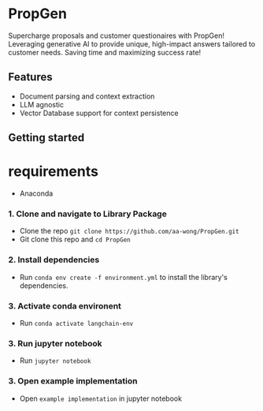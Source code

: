 # PropGen
Supercharge proposals and customer questionaires with PropGen! Leveraging generative AI to provide unique, high-impact answers tailored to customer needs. Saving time and maximizing success rate!

## Features

- Document parsing and context extraction
- LLM agnostic
- Vector Database support for context persistence

## Getting started

# requirements
- Anaconda

### 1. Clone and navigate to Library Package

- Clone the repo `git clone https://github.com/aa-wong/PropGen.git`
- Git clone this repo and `cd PropGen`

### 2. Install dependencies

- Run `conda env create -f environment.yml` to install the library's dependencies.

### 3. Activate conda environent

- Run `conda activate langchain-env`

### 3. Run jupyter notebook

- Run `jupyter notebook`

### 3. Open example implementation

- Open `example implementation` in jupyter notebook